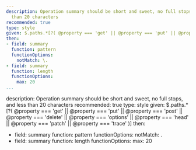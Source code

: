 ```yaml
---
description: Operation summary should be short and sweet, no full stops, and less
  than 20 characters
recommended: true
type: style
given: $.paths.*[?( @property === 'get' || @property === 'put' || @property === 'post' || @property === 'delete' || @property === 'options' || @property === 'head' || @property === 'patch' || @property === 'trace' )]
then:
- field: summary
  function: pattern
  functionOptions:
    notMatch: \.
- field: summary
  function: length
  functionOptions:
    max: 20
...
```

description: Operation summary should be short and sweet, no full stops, and less
  than 20 characters
recommended: true
type: style
given: $.paths.*[?( @property === 'get' || @property === 'put' || @property === 'post' || @property === 'delete' || @property === 'options' || @property === 'head' || @property === 'patch' || @property === 'trace' )]
then:
- field: summary
  function: pattern
  functionOptions:
    notMatch: \.
- field: summary
  function: length
  functionOptions:
    max: 20